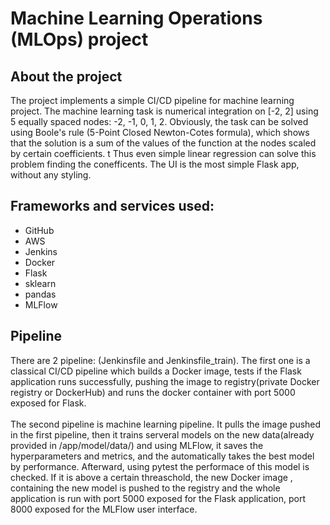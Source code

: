# Machine Learning Operations (MLOps) project
## About the project
The project implements a simple CI/CD pipeline for machine learning project. The machine learning task
is numerical integration on [-2, 2] using 5 equally spaced nodes: -2, -1, 0, 1, 2. Obviously,
the task can be solved using Boole's rule (5-Point Closed Newton-Cotes formula), which shows that
the solution is a sum of the values of the function at the nodes scaled by certain coefficients. t
Thus even simple linear regression can solve this problem finding the conefficents. The UI is the most
simple Flask app, without any styling.
## Frameworks and services used:
* GitHub
* AWS
* Jenkins
* Docker
* Flask
* sklearn
* pandas
* MLFlow
## Pipeline
There are 2 pipeline: (Jenkinsfile and Jenkinsfile_train). The first one is a classical
CI/CD pipeline which builds a Docker image, tests if the Flask application runs successfully,
pushing the image to registry(private Docker registry or DockerHub) and runs the docker container 
with port 5000 exposed for Flask. <br><br>
The second pipeline is machine learning pipeline. It pulls the image pushed in the first pipeline,
then it trains serveral models on the new data(already provided in /app/model/data/) and using MLFlow,
it saves the hyperparameters and metrics, and the automatically takes the best model by performance. Afterward,
using pytest the performace of this model is checked. If it is above a certain threaschold, the new Docker image ,
containing the new model is pushed to the registry and the whole application is run with port 5000 exposed for the
Flask application, port 8000 exposed for the MLFlow user interface.

